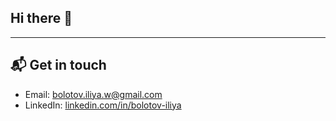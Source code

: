 ## Hi there 👋

***

## 📬 Get in touch

- Email: [bolotov.iliya.w@gmail.com][1]
- LinkedIn: [linkedin.com/in/bolotov-iliya][2]

[1]: mailto:bolotov.iliya.w@gmail.com
[2]: https://www.linkedin.com/in/bolotov-iliya
